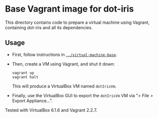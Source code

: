 # Base Vagrant image for dot-iris

This directory contains code to prepare a virtual machine using Vagrant,
containing dot-iris and all its dependencies.

## Usage

- First, follow instructions in
[`../virtual-machine-base`](../virtual-machine-base).
- Then, create a VM using Vagrant, and shut it down:

  ```shell
  vagrant up
  vagrant halt
  ```

  This will produce a VirtualBox VM named `dotIrisVm`.
- Finally, use the VirtualBox GUI to export the `dotIrisVm` VM via "> File >
  Export Appliance...".

Tested with VirtualBox 6.1.6 and Vagrant 2.2.7.
